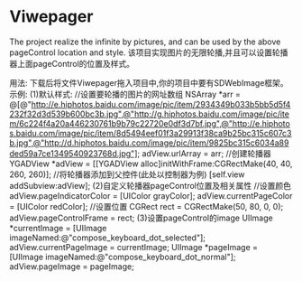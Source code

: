 # Viwepager
The project realize the infinite by pictures, and can be used by the above pageControl location and style.   该项目实现图片的无限轮播,并且可以设置轮播器上面pageControl的位置及样式。

用法:
    下载后将文件Viwepager拖入项目中,你的项目中要有SDWebImage框架。
示例:
(1)默认样式:
//设置要轮播的图片的网址数组
NSArray *arr = @[@"http://e.hiphotos.baidu.com/image/pic/item/2934349b033b5bb5d5f4232f32d3d539b600bc3b.jpg",@"http://g.hiphotos.baidu.com/image/pic/item/6c224f4a20a446230761b9b79c22720e0df3d7bf.jpg",@"http://e.hiphotos.baidu.com/image/pic/item/8d5494eef01f3a29913f38ca9b25bc315c607c3b.jpg",@"http://d.hiphotos.baidu.com/image/pic/item/9825bc315c6034a89ded59a7ce1349540923768d.jpg"];
adView.urlArray = arr;
//创建轮播器
YGADView *adView = [[YGADView alloc]initWithFrame:CGRectMake(40, 40, 260, 260)];
//将轮播器添加到父控件(此处以控制器为例)
[self.view addSubview:adView];
(2)自定义轮播器pageControl位置及相关属性
//设置颜色
 adView.pageIndicatorColor = [UIColor grayColor];
 adView.currentPageColor = [UIColor redColor];
//设置位置
 CGRect rect = CGRectMake(50, 80, 0, 0);
 adView.pageControlFrame = rect;
(3)设置pageControl的image
 UIImage *currentImage = [UIImage imageNamed:@"compose_keyboard_dot_selected"];
 adView.currentPageImage = currentImage;
 UIImage *pageImage = [UIImage imageNamed:@"compose_keyboard_dot_normal"];
 adView.pageImage = pageImage;






